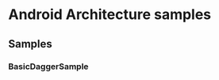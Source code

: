 Android Architecture samples
===================================

## Samples

### BasicDaggerSample

